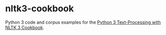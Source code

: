 nltk3-cookbook
==============

Python 3 code and corpus examples for the [Python 3 Text-Processing with NLTK 3 Cookbook](http://www.amazon.com/gp/product/B00N2RWMJU/ref=as_li_tl?ie=UTF8&camp=1789&creative=390957&creativeASIN=B00N2RWMJU&linkCode=as2&tag=streamhacker-20&linkId=4PEY2DGQOVOOEIDP).
